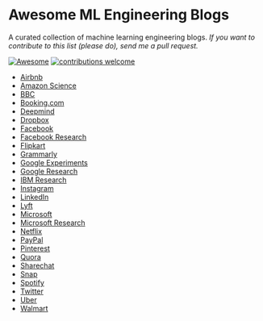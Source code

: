 # Awesome ML Engineering Blogs 

A curated collection of machine learning engineering blogs. _If you want to contribute to this list (please do), send me a pull request._

[![Awesome](https://cdn.rawgit.com/sindresorhus/awesome/d7305f38d29fed78fa85652e3a63e154dd8e8829/media/badge.svg)](https://github.com/sindresorhus/awesome) 
[![contributions welcome](https://img.shields.io/badge/Contributions-Welcome-brightgreen.svg?style=flat)](./CONTRIBUTING.md) 

- [Airbnb](https://medium.com/airbnb-engineering/ai/home)
- [Amazon Science](https://www.amazon.science/blog)
- [BBC](https://medium.com/bbc-design-engineering/tagged/machine-learning)
- [Booking.com](https://blog.booking.com/#datascience)
- [Deepmind](https://www.deepmind.com/blog)
- [Dropbox](https://dropbox.tech/machine-learning)
- [Facebook](https://engineering.fb.com/category/ml-applications/)
- [Facebook Research](https://ai.facebook.com/)
- [Flipkart](https://blog.flipkart.tech/tagged/machine-learning)
- [Grammarly](https://www.grammarly.com/blog/engineering/category/nlp-ml/)
- [Google Experiments](https://experiments.withgoogle.com/collection/ai)
- [Google Research](https://ai.googleblog.com/)
- [IBM Research](https://www.ibm.com/blogs/research/tag/machine-learning/)
- [Instagram](https://instagram-engineering.com/tagged/machine-learning)
- [LinkedIn](https://engineering.linkedin.com/blog/topic/machine-learning)
- [Lyft](https://eng.lyft.com/tagged/data-science)
- [Microsoft](https://medium.com/data-science-at-microsoft)
- [Microsoft Research](https://www.microsoft.com/en-us/research/blog/)
- [Netflix](https://netflixtechblog.com/tagged/machine-learning)
- [PayPal](https://medium.com/paypal-tech/tagged/machine-learning)
- [Pinterest](https://medium.com/pinterest-engineering/tagged/machine-learning)
- [Quora](https://quoraengineering.quora.com/)
- [Sharechat](https://sharechat.com/blogs/data-science)
- [Snap](https://eng.snap.com/blog)
- [Spotify](https://engineering.atspotify.com/category/maching-learning/)
- [Twitter](https://blog.twitter.com/engineering/en_us)
- [Uber](https://eng.uber.com/category/articles/ai/)
- [Walmart](https://medium.com/walmartglobaltech/tagged/data-science)